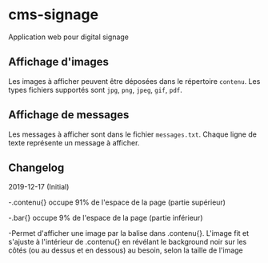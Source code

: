 # cms-signage
Application web pour digital signage

## Affichage d'images

Les images à afficher peuvent être déposées dans le répertoire `contenu`. Les types fichiers supportés sont `jpg`, `png`, `jpeg`, `gif`, `pdf`.

## Affichage de messages

Les messages à afficher sont dans le fichier `messages.txt`. Chaque ligne de texte représente un message à afficher.


## Changelog

2019-12-17 (Initial)

-.contenu{} occupe 91% de l'espace de la page (partie supérieur)

-.bar{} occupe 9% de l'espace de la page (partie inférieur)

-Permet d'afficher une image par la balise <embed> dans .contenu{}. L'image fit et s'ajuste à l'intérieur de .contenu{} en révélant le background noir sur les côtés (ou au dessus et en dessous) au besoin, selon la taille de l'image
